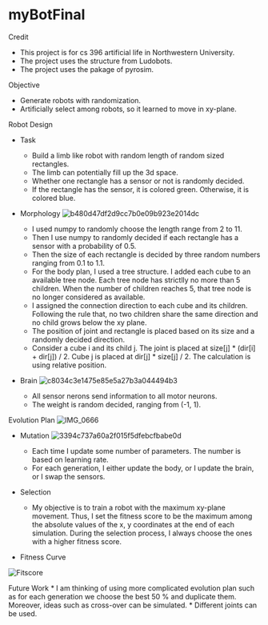# myBotFinal
 
 Credit
  * This project is for cs 396 artificial life in Northwestern University.
  * The project uses the structure from Ludobots.
  * The project uses the pakage of pyrosim.
 
 Objective
  * Generate robots with randomization.
  * Artificially select among robots, so it learned to move in xy-plane.

 Robot Design
  - Task
    * Build a limb like robot with random length of random sized rectangles.
    * The limb can potentially fill up the 3d space.
    * Whether one rectangle has a sensor or not is randomly decided.
    * If the rectangle has the sensor, it is colored green. Otherwise, it is colored blue.
    
  - Morphology
 ![b480d47df2d9cc7b0e09b923e2014dc](https://user-images.githubusercontent.com/88709397/222052582-df66f0e4-f4b8-437c-8725-8262b651d742.jpg)

    * I used numpy to randomly choose the length range from 2 to 11.
    * Then I use numpy to randomly decided if each rectangle has a sensor with a probability of 0.5.
    * Then the size of each rectangle is decided by three random numbers ranging from 0.1 to 1.1.  
    * For the body plan, I used a tree structure. I added each cube to an available tree node. Each tree node has strictlly no more than 5 children. When the number of children reaches 5, that tree node is no longer considered as available.
    * I assigned the connection direction to each cube and its children. Following the rule that, no two children share the same direction and no child grows below the xy plane.
    * The position of joint and rectangle is placed based on its size and a randomly decided direction.
    * Consider a cube i and its child j. The joint is placed at size[j] * (dir[i] + dir[j]) / 2. Cube j is placed at dir[j] * size[j] / 2. The calculation is using relative position. 
 
   - Brain
   ![c8034c3e1475e85e5a27b3a044494b3](https://user-images.githubusercontent.com/88709397/222052635-e040325e-d7cf-4b26-b9d2-1df43dfd18ab.jpg)

     * All sensor nerons send information to all motor neurons.
     * The weight is random decided, ranging from (-1, 1).
     
 Evolution Plan
  ![IMG_0666](https://user-images.githubusercontent.com/88709397/222330450-2f67e2d1-313a-4087-bb55-98ad5bcccd96.jpg)

   - Mutation
     ![3394c737a60a2f015f5dfebcfbabe0d](https://user-images.githubusercontent.com/88709397/222052701-a674ba4a-2315-4e40-945b-504a57bf1d73.jpg)
     * Each time I update some number of parameters. The number is based on learning rate.
     * For each generation, I either update the body, or I update the brain, or I swap the sensors.
     
   - Selection
     * My objective is to train a robot with the maximum xy-plane movement. Thus, I set the fitness score to be the maximum among the absolute values of the x, y coordinates at the end of each simulation. During the selection process, I always choose the ones with a higher fitness score.
   - Fitness Curve

![Fitscore](https://user-images.githubusercontent.com/88709397/222328421-6799b6fe-fe2a-4e52-a203-8d6267c1c968.png)


 Future Work
    * I am thinking of using more complicated evolution plan such as for each generation we choose the best 50 % and duplicate them. Moreover, ideas such as cross-over can be simulated.
    * Different joints can be used.

